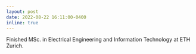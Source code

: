 ```yaml
---
layout: post
date: 2022-08-22 16:11:00-0400
inline: true
---
```


Finished MSc. in Electrical Engineering and Information Technology at ETH Zurich.
